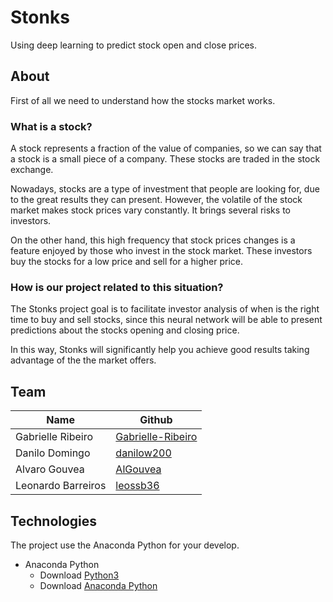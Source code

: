 # Stonks
Using deep learning to predict stock open and close prices.

## About
First of all we need to understand how the stocks market works.

### What is a stock?

A stock represents a fraction of the value of companies, so we can say that a stock is a small piece of a company. These stocks are traded in the stock exchange.

Nowadays, stocks are a type of investment that people are looking for, due to the great results they can present. However, the volatile of the stock market makes stock prices vary constantly. It brings several risks to investors.

On the other hand, this high frequency that stock prices changes is a feature enjoyed by those who invest in the stock market. These investors buy the stocks for a low price and sell for a higher price.

### How is our project related to this situation?

The Stonks project goal is to facilitate investor analysis of when is the right time to buy and sell stocks, since this neural network will be able to present predictions about the stocks opening and closing price.

In this way, Stonks will significantly help you achieve good results taking advantage of the  the market offers.

## Team

Name | Github
-----|--------
Gabrielle Ribeiro | [Gabrielle-Ribeiro](https://github.com/Gabrielle-Ribeiro)
Danilo Domingo | [danilow200](https://github.com/danilow200)
Alvaro Gouvea | [AlGouvea](https://github.com/AlGouvea)
Leonardo Barreiros | [leossb36](https://github.com/leossb36)

## Technologies
The project use the Anaconda Python for your develop.
- Anaconda Python
  - Download [Python3](https://www.python.org/downloads/)
  - Download [Anaconda Python](https://www.anaconda.com/distribution/)
